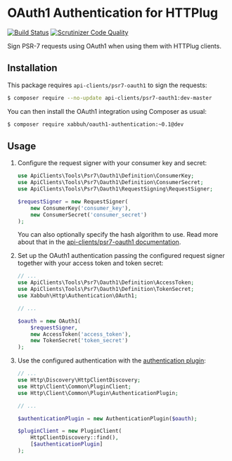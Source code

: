 OAuth1 Authentication for HTTPlug
=================================

[![Build Status](https://travis-ci.org/xabbuh/oauth1-authentication.svg?branch=master)](https://travis-ci.org/xabbuh/oauth1-authentication)
[![Scrutinizer Code Quality](https://scrutinizer-ci.com/g/xabbuh/oauth1-authentication/badges/quality-score.png?b=master)](https://scrutinizer-ci.com/g/xabbuh/oauth1-authentication/?branch=master)

Sign PSR-7 requests using OAuth1 when using them with HTTPlug clients.

Installation
------------

This package requires `api-clients/psr7-oauth1` to sign the requests:

```bash
$ composer require --no-update api-clients/psr7-oauth1:dev-master
```

You can then install the OAuth1 integration using Composer as usual:

```bash
$ composer require xabbuh/oauth1-authentication:~0.1@dev
```

Usage
-----

1. Configure the request signer with your consumer key and secret:

    ```php
    use ApiClients\Tools\Psr7\Oauth1\Definition\ConsumerKey;
    use ApiClients\Tools\Psr7\Oauth1\Definition\ConsumerSecret;
    use ApiClients\Tools\Psr7\Oauth1\RequestSigning\RequestSigner;

    $requestSigner = new RequestSigner(
        new ConsumerKey('consumer_key'),
        new ConsumerSecret('consumer_secret')
    );
    ```

    You can also optionally specify the hash algorithm to use. Read more about that in the
    [api-clients/psr7-oauth1 documentation](https://github.com/php-api-clients/psr7-oauth1/blob/master/README.md).

1. Set up the OAuth1 authentication passing the configured request signer together with
   your access token and token secret:

   ```php
   // ...
   use ApiClients\Tools\Psr7\Oauth1\Definition\AccessToken;
   use ApiClients\Tools\Psr7\Oauth1\Definition\TokenSecret;
   use Xabbuh\Http\Authentication\OAuth1;

   // ...

   $oauth = new OAuth1(
       $requestSigner,
       new AccessToken('access_token'),
       new TokenSecret('token_secret')
   );
   ```

1. Use the configured authentication with the [authentication plugin](http://php-http.org/en/latest/plugins/authentication.html):

   ```php
   // ...
   use Http\Discovery\HttpClientDiscovery;
   use Http\Client\Common\PluginClient;
   use Http\Client\Common\Plugin\AuthenticationPlugin;

   // ...

   $authenticationPlugin = new AuthenticationPlugin($oauth);

   $pluginClient = new PluginClient(
       HttpClientDiscovery::find(),
       [$authenticationPlugin]
   );
   ```
